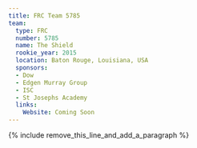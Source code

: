 ```yaml
---
title: FRC Team 5785
team:
  type: FRC
  number: 5785
  name: The Shield
  rookie_year: 2015
  location: Baton Rouge, Louisiana, USA
  sponsors:
  - Dow
  - Edgen Murray Group
  - ISC
  - St Josephs Academy
  links:
    Website: Coming Soon
---
```


{% include remove_this_line_and_add_a_paragraph %}